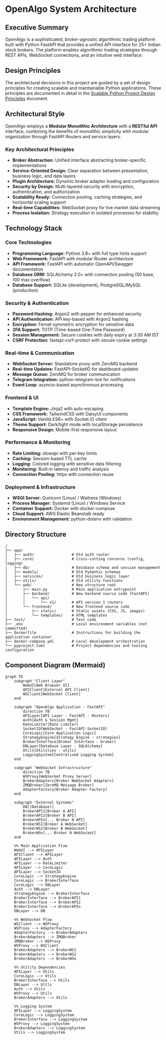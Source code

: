 # OpenAlgo System Architecture

## Executive Summary

OpenAlgo is a sophisticated, broker-agnostic algorithmic trading platform built with Python FastAPI that provides a unified API interface for 25+ Indian stock brokers. The platform enables algorithmic trading strategies through REST APIs, WebSocket connections, and an intuitive web interface.

## Design Principles

The architectural decisions in this project are guided by a set of design principles for creating scalable and maintainable Python applications. These principles are documented in detail in the [Scalable Python Project Design Principles](design.md) document.

## Architectural Style

OpenAlgo employs a **Modular Monolithic Architecture** with a **RESTful API** interface, combining the benefits of monolithic simplicity with modular organization through FastAPI Routers and service layers.

### Key Architectural Principles
*   **Broker Abstraction:** Unified interface abstracting broker-specific implementations
*   **Service-Oriented Design:** Clear separation between presentation, business logic, and data layers
*   **Plugin Architecture:** Dynamic broker adapter loading and configuration
*   **Security by Design:** Multi-layered security with encryption, authentication, and authorization
*   **Scalability Ready:** Connection pooling, caching strategies, and horizontal scaling support
*   **Real-time Capabilities:** WebSocket proxy for live market data streaming
*   **Process Isolation:** Strategy execution in isolated processes for stability

## Technology Stack

### Core Technologies
*   **Programming Language:** Python 3.8+ with full type hints support
*   **Web Framework:** FastAPI with modular Router architecture
*   **API Framework:** FastAPI with automatic OpenAPI/Swagger documentation
*   **Database ORM:** SQLAlchemy 2.0+ with connection pooling (50 base, 100 max overflow)
*   **Database Support:** SQLite (development), PostgreSQL/MySQL (production)

### Security & Authentication
*   **Password Hashing:** Argon2 with pepper for enhanced security
*   **API Authentication:** API key-based with Argon2 hashing
*   **Encryption:** Fernet symmetric encryption for sensitive data
*   **2FA Support:** TOTP (Time-based One-Time Password)
*   **Session Management:** Secure cookies with daily expiry at 3:30 AM IST
*   **CSRF Protection:** fastapi-csrf-protect with secure cookie settings

### Real-time & Communication
*   **WebSocket Server:** Standalone proxy with ZeroMQ backend
*   **Real-time Updates:** FastAPI-SocketIO for dashboard updates
*   **Message Queue:** ZeroMQ for broker communication
*   **Telegram Integration:** python-telegram-bot for notifications
*   **Event Loop:** asyncio-based asynchronous processing

### Frontend & UI
*   **Template Engine:** Jinja2 with auto-escaping
*   **CSS Framework:** TailwindCSS with DaisyUI components
*   **JavaScript:** Vanilla ES6+ with Socket.IO client
*   **Theme Support:** Dark/light mode with localStorage persistence
*   **Responsive Design:** Mobile-first responsive layout

### Performance & Monitoring
*   **Rate Limiting:** slowapi with per-key limits
*   **Caching:** Session-based TTL cache
*   **Logging:** Colored logging with sensitive data filtering
*   **Monitoring:** Built-in latency and traffic analysis
*   **Connection Pooling:** httpx with connection reuse

### Deployment & Infrastructure
*   **WSGI Server:** Gunicorn (Linux) / Waitress (Windows)
*   **Process Manager:** Systemd (Linux) / Windows Service
*   **Container Support:** Docker with docker-compose
*   **Cloud Support:** AWS Elastic Beanstalk ready
*   **Environment Management:** python-dotenv with validation

## Directory Structure

```
/
├── app/
│   ├── auth/                 # Old auth router
│   ├── core/                 # Cross-cutting concerns (config, logging)
│   ├── db/                   # Database schema and session management
│   ├── models/               # Old Pydantic schemas
│   ├── services/             # Old business logic layer
│   ├── utils/                # Old utility functions
│   └── web/                  # New structure root
│       ├── main.py           # Main application entrypoint
│       ├── backend/          # New backend source code (FastAPI)
│       │   └── api/
│       │       └── v1/       # API version 1 routers
│       └── frontend/         # New frontend source code
│           ├── static/       # Static assets (CSS, JS, images)
│           └── templates/    # HTML templates
├── test/                     # Test code
├── .env                      # Local environment variables (not committed)
├── Dockerfile                # Instructions for building the application container
├── docker-compose.yml        # Local development orchestration
└── pyproject.toml            # Project dependencies and tooling configuration
```

## Component Diagram (Mermaid)

```mermaid
graph TD
    subgraph "Client Layer"
        WebUI[Web Browser UI]
        APIClient[External API Client]
        WSClient[WebSocket Client]
    end

    subgraph "OpenAlgo Application - FastAPI"
        direction TB
        APILayer[API Layer - FastAPI - Routers]
        Auth[Auth & Session Mgmt]
        RateLimiter[Rate Limiter]
        SocketIO[WebSocket - FastAPI-SocketIO]
        CoreLogic[Core Application Logic]
        StrategyEngine[Strategy Engine - strategies]
        BrokerInterface[Broker Interface - broker]
        DBLayer[Database Layer - SQLAlchemy]
        Utils[Utilities - utils]
        LoggingSystem[Centralized Logging System]
    end

    subgraph "WebSocket Infrastructure"
        direction TB
        WSProxy[WebSocket Proxy Server]
        BrokerAdapters[Broker WebSocket Adapters]
        ZMQBroker[ZeroMQ Message Broker]
        AdapterFactory[Broker Adapter Factory]
    end

    subgraph "External Systems"
        DB[(Database)]
        BrokerAPI1[Broker A API]
        BrokerAPI2[Broker B API]
        BrokerAPIn[... Broker N API]
        BrokerWS1[Broker A WebSocket]
        BrokerWS2[Broker B WebSocket]
        BrokerWSn[... Broker N WebSocket]
    end

    %% Main Application Flow
    WebUI --> APILayer
    APIClient --> APILayer
    APILayer --> Auth
    APILayer --> RateLimiter
    APILayer --> CoreLogic
    APILayer --> SocketIO
    CoreLogic --> StrategyEngine
    CoreLogic --> BrokerInterface
    CoreLogic --> DBLayer
    Auth --> DBLayer
    StrategyEngine --> BrokerInterface
    BrokerInterface --> BrokerAPI1
    BrokerInterface --> BrokerAPI2
    BrokerInterface --> BrokerAPIn
    DBLayer --> DB
    
    %% WebSocket Flow
    WSClient --> WSProxy
    WSProxy --> AdapterFactory
    AdapterFactory --> BrokerAdapters
    BrokerAdapters --> ZMQBroker
    ZMQBroker --> WSProxy
    WSProxy --> WSClient
    BrokerAdapters --> BrokerWS1
    BrokerAdapters --> BrokerWS2
    BrokerAdapters --> BrokerWSn
    
    %% Utility Dependencies
    APILayer --> Utils
    CoreLogic --> Utils
    BrokerInterface --> Utils
    DBLayer --> Utils
    Auth --> Utils
    WSProxy --> Utils
    BrokerAdapters --> Utils
    
    %% Logging System
    APILayer --> LoggingSystem
    CoreLogic --> LoggingSystem
    BrokerInterface --> LoggingSystem
    WSProxy --> LoggingSystem
    BrokerAdapters --> LoggingSystem
    Utils --> LoggingSystem